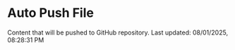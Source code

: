# Auto Push File

Content that will be pushed to GitHub repository.
Last updated: 08/01/2025, 08:28:31 PM